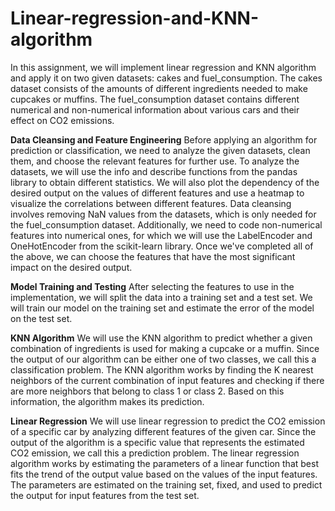 # Linear-regression-and-KNN-algorithm
In this assignment, we will implement linear regression and KNN algorithm and apply it on two given datasets: cakes and fuel_consumption. The cakes dataset consists of the amounts of different ingredients needed to make cupcakes or muffins. The fuel_consumption dataset contains different numerical and non-numerical information about various cars and their effect on CO2 emissions.

**Data Cleansing and Feature Engineering**
Before applying an algorithm for prediction or classification, we need to analyze the given datasets, clean them, and choose the relevant features for further use. To analyze the datasets, we will use the info and describe functions from the pandas library to obtain different statistics. We will also plot the dependency of the desired output on the values of different features and use a heatmap to visualize the correlations between different features. Data cleansing involves removing NaN values from the datasets, which is only needed for the fuel_consumption dataset. Additionally, we need to code non-numerical features into numerical ones, for which we will use the LabelEncoder and OneHotEncoder from the scikit-learn library. Once we've completed all of the above, we can choose the features that have the most significant impact on the desired output.

**Model Training and Testing**
After selecting the features to use in the implementation, we will split the data into a training set and a test set. We will train our model on the training set and estimate the error of the model on the test set.

**KNN Algorithm**
We will use the KNN algorithm to predict whether a given combination of ingredients is used for making a cupcake or a muffin. Since the output of our algorithm can be either one of two classes, we call this a classification problem. The KNN algorithm works by finding the K nearest neighbors of the current combination of input features and checking if there are more neighbors that belong to class 1 or class 2. Based on this information, the algorithm makes its prediction.

**Linear Regression**
We will use linear regression to predict the CO2 emission of a specific car by analyzing different features of the given car. Since the output of the algorithm is a specific value that represents the estimated CO2 emission, we call this a prediction problem. The linear regression algorithm works by estimating the parameters of a linear function that best fits the trend of the output value based on the values of the input features. The parameters are estimated on the training set, fixed, and used to predict the output for input features from the test set.






